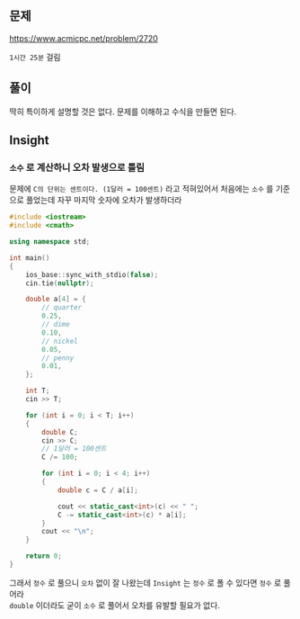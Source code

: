 ## 문제

https://www.acmicpc.net/problem/2720

`1시간 25분` 걸림

## 풀이

딱히 특이하게 설명할 것은 없다. 문제를 이해하고 수식을 만들면 된다.

## Insight

### `소수` 로 계산하니 오차 발생으로 틀림

문제에 `C의 단위는 센트이다. (1달러 = 100센트)` 라고 적혀있어서 처음에는 `소수` 를 기준으로 풀었는데 자꾸 마지막 숫자에 오차가 발생하더라

```cpp
#include <iostream>
#include <cmath>

using namespace std;

int main()
{
    ios_base::sync_with_stdio(false);
    cin.tie(nullptr);

    double a[4] = {
        // quarter
        0.25,
        // dime
        0.10,
        // nickel
        0.05,
        // penny
        0.01,
    };

    int T;
    cin >> T;

    for (int i = 0; i < T; i++)
    {
        double C;
        cin >> C;
        // 1달러 = 100센트
        C /= 100;

        for (int i = 0; i < 4; i++)
        {
            double c = C / a[i];

            cout << static_cast<int>(c) << " ";
            C -= static_cast<int>(c) * a[i];
        }
        cout << "\n";
    }

    return 0;
}
```

그래서 `정수` 로 풀으니 `오차` 없이 잘 나왔는데 `Insight` 는 `정수` 로 폴 수 있다면 `정수` 로 풀어라  
`double` 이더라도 굳이 `소수` 로 풀어서 오차를 유발할 필요가 없다.
